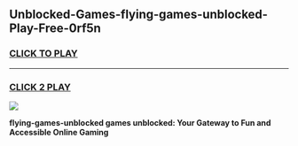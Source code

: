 
## Unblocked-Games-flying-games-unblocked-Play-Free-0rf5n
<h3>
<a href="https://premium76.site?title=flying-games-unblocked&ref=10A">CLICK TO PLAY</a></h3>
<hr>

<h3>
<a href="https://premium76.site?title=flying-games-unblocked&ref=10A">CLICK 2 PLAY</a>
  
</h3>

<a href="https://premium76.site?title=flying-games-unblocked&ref=10A"><img src="https://clearcache.store/games.png"></a>


**flying-games-unblocked games unblocked: Your Gateway to Fun and Accessible Online Gaming**
